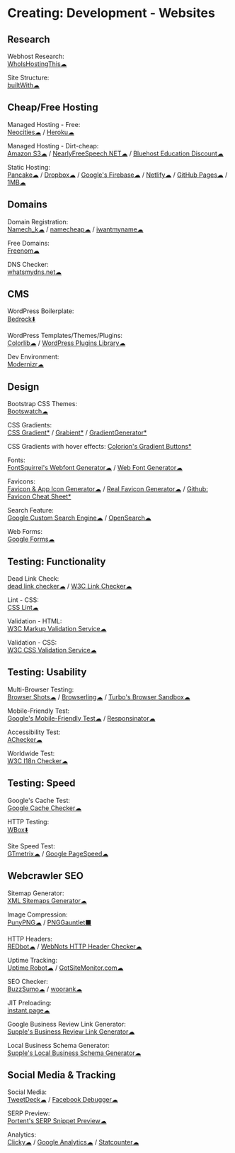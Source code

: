 # Creating: Development - Websites

## Research

Webhost Research:  
	[WhoIsHostingThis☁](https://www.whoishostingthis.com/)

Site Structure:  
	[builtWith☁](https://builtwith.com/)

## Cheap/Free Hosting

Managed Hosting - Free:  
	[Neocities☁](https://neocities.org/) / 
	[Heroku☁](https://www.heroku.com/)

Managed Hosting - Dirt-cheap:  
	[Amazon S3☁](https://aws.amazon.com/s3/) / 
	[NearlyFreeSpeech.NET☁](https://www.nearlyfreespeech.net/) / 
	[Bluehost Education Discount☁](https://www.bluehost.com/special/educationspecial)

Static Hosting:  
	[Pancake☁](https://www.pancake.io/) / 
	[Dropbox☁](https://www.dropbox.com/) / 
	[Google's Firebase☁](https://firebase.google.com/) / 
	[Netlify☁](https://app.netlify.com/) / 
	[GitHub Pages☁](https://pages.github.com/) / 
	[1MB☁](https://1mb.site/)

## Domains

Domain Registration:  
	[Namech_k☁](https://namechk.com/) / 
	[namecheap☁](https://www.namecheap.com/) / 
	[iwantmyname☁](https://iwantmyname.com/)

Free Domains:  
	[Freenom☁](https://www.freenom.com)

DNS Checker:  
	[whatsmydns.net☁](https://www.whatsmydns.net/)

## CMS

WordPress Boilerplate:  
	[Bedrock⬇️](https://roots.io/bedrock/)

WordPress Templates/Themes/Plugins:  
	[Colorlib☁](https://colorlib.com/wp/templates/) / 
	[WordPress Plugins Library☁](https://wordpress.org/plugins/)

Dev Environment:  
	[Modernizr☁](https://modernizr.com/)

## Design

Bootstrap CSS Themes:  
	[Bootswatch☁](https://bootswatch.com/)

CSS Gradients:  
	[CSS Gradient*](https://cssgradient.io/) / 
	[Grabient*](https://www.grabient.com/) / 
	[GradientGenerator*](https://gradientgenerator.com/)

CSS Gradients with hover effects:
	[Colorion's Gradient Buttons*](https://gradientbuttons.colorion.co/)

Fonts:  
	[FontSquirrel's Webfont Generator☁](https://www.fontsquirrel.com/) / 
	[Web Font Generator☁](https://www.web-font-generator.com/)

Favicons:  
	[Favicon & App Icon Generator☁](https://www.favicon-generator.org/) / 
	[Real Favicon Generator☁](https://realfavicongenerator.net/) / 
	[Github: Favicon Cheat Sheet*](http://github.com/audreyr/favicon-cheat-sheet)

Search Feature:  
	[Google Custom Search Engine☁](https://cse.google.com/cse/) / 
	[OpenSearch☁](http://www.opensearch.org/Home)

Web Forms:  
	[Google Forms☁](http://forms.google.com/)

## Testing: Functionality

Dead Link Check:  
	[dead link checker☁](https://www.deadlinkchecker.com/) / 
	[W3C Link Checker☁](https://validator.w3.org/checklink)

Lint - CSS:  
	[CSS Lint☁](http://csslint.net/)

Validation - HTML:  
	[W3C Markup Validation Service☁](https://validator.w3.org/)

Validation - CSS:  
	[W3C CSS Validation Service☁](http://jigsaw.w3.org/css-validator/)

## Testing: Usability

Multi-Browser Testing:  
	[Browser Shots☁](http://browsershots.org/) / 
	[Browserling☁](https://www.browserling.com/) / 
	[Turbo's Browser Sandbox☁](https://turbo.net/browsers)

Mobile-Friendly Test:  
	[Google's Mobile-Friendly Test☁](https://search.google.com/test/mobile-friendly) / 
	[Responsinator☁](https://www.responsinator.com/)

Accessibility Test:  
	[AChecker☁](https://achecker.ca/)

Worldwide Test:  
	[W3C I18n Checker☁](https://validator.w3.org/i18n-checker/)

## Testing: Speed

Google's Cache Test:  
	[Google Cache Checker☁](https://www.webnots.com/seo-tools/google-cache-checker)

HTTP Testing:  
	[WBox⬇️](http://www.hping.org/wbox/)

Site Speed Test:  
	[GTmetrix☁](https://gtmetrix.com) / 
	[Google PageSpeed☁](https://developers.google.com/speed/pagespeed/insights/)

## Webcrawler SEO

Sitemap Generator:  
	[XML Sitemaps Generator☁](https://www.xml-sitemaps.com/)

Image Compression:  
	[PunyPNG☁](http://punypng.com/) / 
	[PNGGauntlet⬛](https://pnggauntlet.com/)

HTTP Headers:  
	[REDbot☁](https://redbot.org/) / 
	[WebNots HTTP Header Checker☁](https://www.webnots.com/seo-tools/http-header-checker/)

Uptime Tracking:  
	[Uptime Robot☁](https://uptimerobot.com/) / 
	[GotSiteMonitor.com☁](https://www.gotsitemonitor.com/)

SEO Checker:  
	[BuzzSumo☁](https://app.buzzsumo.com/) / 
	[woorank☁](https://www.woorank.com/)

JIT Preloading:  
	[instant.page☁](https://instant.page/)

Google Business Review Link Generator:  
	[Supple's Business Review Link Generator☁](https://supple.com.au/tools/google-review-link-generator/)

Local Business Schema Generator:  
	[Supple's Local Business Schema Generator☁](https://supple.com.au/tools/local-business-schema-generator/)

## Social Media & Tracking

Social Media:  
	[TweetDeck☁](https://tweetdeck.twitter.com/) / 
	[Facebook Debugger☁](https://developers.facebook.com/tools/debug/)

SERP Preview:  
	[Portent's SERP Snippet Preview☁](https://www.portent.com/serp-preview-tool/)

Analytics:  
	[Clicky☁](https://clicky.com/) / 
	[Google Analytics☁](https://analytics.google.com/) / 
	[Statcounter☁](https://statcounter.com/)
